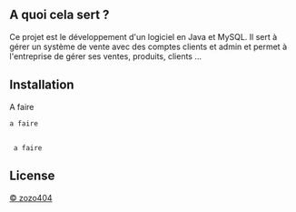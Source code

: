 
## A quoi cela sert ?
Ce projet est le développement d'un logiciel en Java et MySQL. Il sert à gérer un système de vente avec des comptes clients et admin et permet à l'entreprise de gérer ses ventes, produits, clients ...
## Installation

A faire

``` 
a faire
```

##

```
 a faire
```





## License
[© zozo404](https://github.com/zozo404/ppe3)
